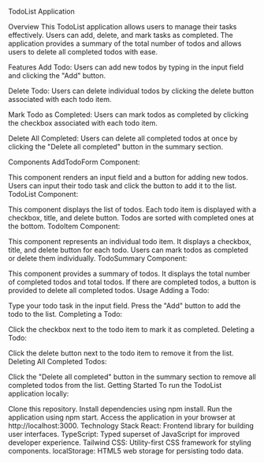 
TodoList Application

Overview
This TodoList application allows users to manage their tasks effectively. Users can add, delete, and mark tasks as completed. The application provides a summary of the total number of todos and allows users to delete all completed todos with ease.

Features
Add Todo: Users can add new todos by typing in the input field and clicking the "Add" button.

Delete Todo: Users can delete individual todos by clicking the delete button associated with each todo item.

Mark Todo as Completed: Users can mark todos as completed by clicking the checkbox associated with each todo item.

Delete All Completed: Users can delete all completed todos at once by clicking the "Delete all completed" button in the summary section.

Components
AddTodoForm Component:

This component renders an input field and a button for adding new todos.
Users can input their todo task and click the button to add it to the list.
TodoList Component:

This component displays the list of todos.
Each todo item is displayed with a checkbox, title, and delete button.
Todos are sorted with completed ones at the bottom.
TodoItem Component:

This component represents an individual todo item.
It displays a checkbox, title, and delete button for each todo.
Users can mark todos as completed or delete them individually.
TodoSummary Component:

This component provides a summary of todos.
It displays the total number of completed todos and total todos.
If there are completed todos, a button is provided to delete all completed todos.
Usage
Adding a Todo:

Type your todo task in the input field.
Press the "Add" button to add the todo to the list.
Completing a Todo:

Click the checkbox next to the todo item to mark it as completed.
Deleting a Todo:

Click the delete button next to the todo item to remove it from the list.
Deleting All Completed Todos:

Click the "Delete all completed" button in the summary section to remove all completed todos from the list.
Getting Started
To run the TodoList application locally:

Clone this repository.
Install dependencies using npm install.
Run the application using npm start.
Access the application in your browser at http://localhost:3000.
Technology Stack
React: Frontend library for building user interfaces.
TypeScript: Typed superset of JavaScript for improved developer experience.
Tailwind CSS: Utility-first CSS framework for styling components.
localStorage: HTML5 web storage for persisting todo data.
